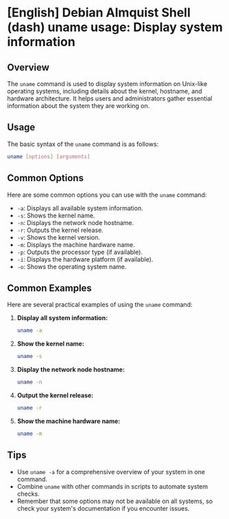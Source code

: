 # [English] Debian Almquist Shell (dash) uname usage: Display system information

## Overview
The `uname` command is used to display system information on Unix-like operating systems, including details about the kernel, hostname, and hardware architecture. It helps users and administrators gather essential information about the system they are working on.

## Usage
The basic syntax of the `uname` command is as follows:

```bash
uname [options] [arguments]
```

## Common Options
Here are some common options you can use with the `uname` command:

- `-a`: Displays all available system information.
- `-s`: Shows the kernel name.
- `-n`: Displays the network node hostname.
- `-r`: Outputs the kernel release.
- `-v`: Shows the kernel version.
- `-m`: Displays the machine hardware name.
- `-p`: Outputs the processor type (if available).
- `-i`: Displays the hardware platform (if available).
- `-o`: Shows the operating system name.

## Common Examples

Here are several practical examples of using the `uname` command:

1. **Display all system information:**

   ```bash
   uname -a
   ```

2. **Show the kernel name:**

   ```bash
   uname -s
   ```

3. **Display the network node hostname:**

   ```bash
   uname -n
   ```

4. **Output the kernel release:**

   ```bash
   uname -r
   ```

5. **Show the machine hardware name:**

   ```bash
   uname -m
   ```

## Tips
- Use `uname -a` for a comprehensive overview of your system in one command.
- Combine `uname` with other commands in scripts to automate system checks.
- Remember that some options may not be available on all systems, so check your system's documentation if you encounter issues.